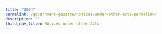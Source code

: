 ```yaml
---
title: "2004"
permalink: /government-gazette/notices-under-other-acts/permalink/
description: ""
third_nav_title: Notices under other Acts
---
```

